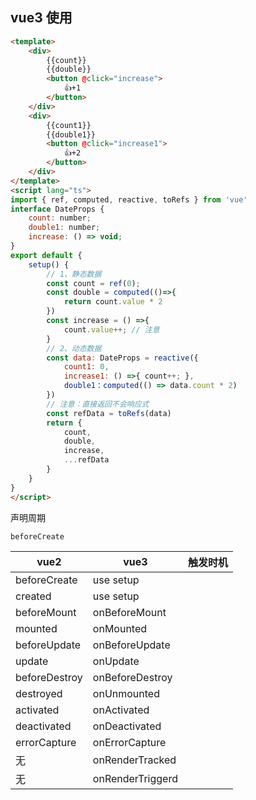 ## vue3 使用



```html
<template>
	<div>
        {{count}}
        {{double}}
        <button @click="increase">
     		👍+1
        </button>
    </div>
    <div>
        {{count1}}
        {{double1}}
        <button @click="increase1">
     		👍+2
        </button>
    </div>
</template>
<script lang="ts">
import { ref, computed, reactive, toRefs } from 'vue'
interface DateProps {
    count: number;
    double1: number;
    increase: () => void;
}
export default {
    setup() {
        // 1、静态数据
		const count = ref(0);
        const double = computed(()=>{
            return count.value * 2
        })
        const increase = () =>{
            count.value++; // 注意
        }
        // 2、动态数据
        const data: DateProps = reactive({
            count1: 0,
            increase1: () =>{ count++; },
            double1：computed(() => data.count * 2)
        })
    	// 注意：直接返回不会响应式
    	const refData = toRefs(data)
        return {
            count,
            double,
            increase,
    		...refData
        }
    }
}
</script>
```





声明周期



```
beforeCreate
```

| vue2          | vue3             | 触发时机 |
| ------------- | ---------------- | -------- |
| beforeCreate  | use setup        |          |
| created       | use setup        |          |
| beforeMount   | onBeforeMount    |          |
| mounted       | onMounted        |          |
| beforeUpdate  | onBeforeUpdate   |          |
| update        | onUpdate         |          |
| beforeDestroy | onBeforeDestroy  |          |
| destroyed     | onUnmounted      |          |
| activated     | onActivated      |          |
| deactivated   | onDeactivated    |          |
| errorCapture  | onErrorCapture   |          |
| 无            | onRenderTracked  |          |
| 无            | onRenderTriggerd |          |


<comment-comment/> 
